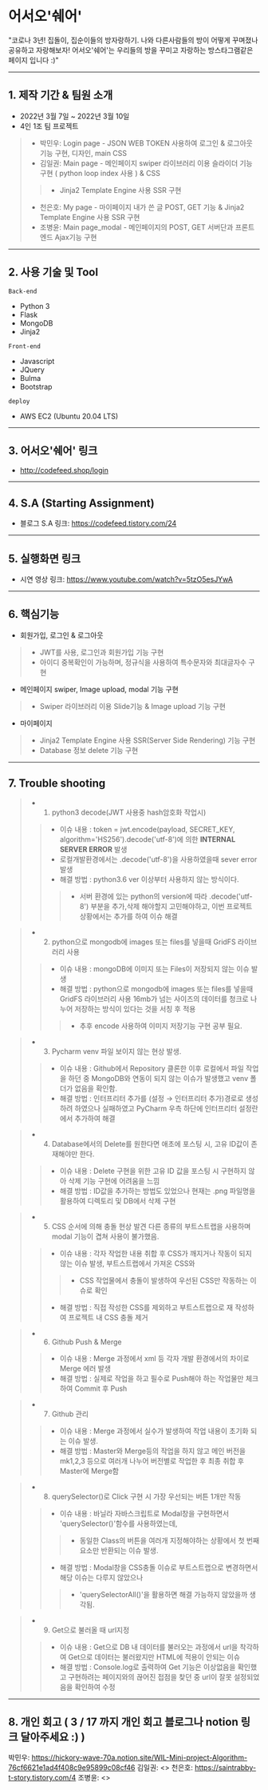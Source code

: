 # 어서오'쉐어'

"코로나 3년! 집돌이, 집순이들의 방자랑하기.
나와 다른사람들의 방이 어떻게 꾸며졌나 공유하고 자랑해보자!
어서오'쉐어'는 우리들의 방을 꾸미고 자랑하는 방스타그램같은 페이지 입니다 :)"

--------------


## 1. 제작 기간 & 팀원 소개

* 2022년 3월 7일 ~ 2022년 3월 10일
* 4인 1조 팀 프로젝트
>* 박민우: Login page - JSON WEB TOKEN 사용하여 로그인 & 로그아웃 기능 구현, 디자인, main CSS
>* 김일권: Main page - 메인페이지 swiper 라이브러리 이용 슬라이더 기능 구현 ( python loop index 사용 ) & CSS
>>* Jinja2 Template Engine 사용 SSR 구현
>* 천은호: My page - 마이페이지 내가 쓴 글 POST, GET 기능 & Jinja2 Template Engine 사용 SSR 구현
>* 조병윤: Main page_modal - 메인페이지의 POST, GET 서버단과 프론트엔드 Ajax기능 구현

--------------


## 2. 사용 기술 및 Tool

```
Back-end
```
* Python 3
* Flask
* MongoDB
* Jinja2

```
Front-end
```
* Javascript
* JQuery
* Bulma
* Bootstrap

```
deploy
```
* AWS EC2 (Ubuntu 20.04 LTS)

--------------


## 3. 어서오'쉐어' 링크

* <http://codefeed.shop/login>

--------------


## 4. S.A (Starting Assignment)

* 블로그 S.A 링크: <https://codefeed.tistory.com/24>

--------------


## 5. 실행화면 링크

* 시연 영상 링크: <https://www.youtube.com/watch?v=5tzO5esJYwA>

--------------


## 6. 핵심기능

* 회원가입, 로그인 & 로그아웃
>* JWT를 사용, 로그인과 회원가입 기능 구현
>* 아이디 중복확인이 가능하며, 정규식을 사용하여 특수문자와 최대글자수 구현

* 메인페이지 swiper, Image upload, modal 기능 구현
>* Swiper 라이브러리 이용 Slide기능 & Image upload 기능 구현

* 마이페이지
>* Jinja2 Template Engine 사용 SSR(Server Side Rendering) 기능 구현
>* Database 정보 delete 기능 구현

--------------


## 7. Trouble shooting

>* 1. python3 decode(JWT 사용중 hash암호화 작업시)
>>* 이슈 내용 : token = jwt.encode(payload, SECRET_KEY, algorithm='HS256').decode('utf-8')에 의한 **INTERNAL SERVER ERROR** 발생
>>* 로컬개발환경에서는 .decode('utf-8')을 사용하였을때 sever error 발생    
>>* 해결 방법 :  python3.6 ver 이상부터 사용하지 않는 방식이다. 
>>>* 서버 환경에 있는 python의 version에 따라 .decode('utf-8') 부분을 추가,삭제 해야할지 고민해야하고, 이번 프로젝트 상황에서는 추가를 하여 이슈 해결

>* 2. python으로 mongodb에 images 또는 files를 넣을때 GridFS 라이브러리 사용
>>* 이슈 내용 : mongoDB에 이미지 또는 Files이 저장되지 않는 이슈 발생
>>* 해결 방법 : python으로 mongodb에 images 또는 files를 넣을때 GridFS 라이브러리 사용 16mb가 넘는 사이즈의 데이터를 청크로 나누어 저장하는 방식이 있다는 것을 서칭 후 적용
>>>* 추후 encode 사용하여 이미지 저장기능 구현 공부 필요.

>* 3. Pycharm venv 파일 보이지 않는 현상 발생.
>>* 이슈 내용 : Github에서 Repository 클론한 이후 로컬에서 파일 작업을 하던 중 MongoDB와 연동이 되지 않는 이슈가 발생했고 venv 폴더가 없음을 확인함. 
>>* 해결 방법 : 인터프리터 추가를 (설정 → 인터프리터 추가)경로로 생성하려 하였으나 실패하였고 PyCharm 우측 하단에 인터프리터 설정란에서 추가하여 해결

>* 4. Database에서의 Delete를 원한다면 애초에 포스팅 시, 고유 ID값이 존재해야만 한다.
>>* 이슈 내용 : Delete 구현을 위한 고유 ID 값을 포스팅 시 구현하지 않아 삭제 기능 구현에 어려움을 느낌
>>* 해결 방법 : ID값을 추가하는 방법도 있었으나 현재는 .png 파일명을 활용하여 디렉토리 및 DB에서 삭제 구현

>* 5. CSS 순서에 의해 충돌 현상 발견 다른 종류의 부트스트랩을 사용하며 modal 기능이 겹쳐 사용이 불가했음.
>>* 이슈 내용 : 각자 작업한 내용 취합 후 CSS가 깨지거나 작동이 되지 않는 이슈 발생, 부트스트랩에서 가져온 CSS와 
>>>* CSS 작업물에서 충돌이 발생하여 우선된 CSS만 작동하는 이슈로 확인
>>* 해결 방법 : 직접 작성한 CSS를 제외하고 부트스트랩으로 재 작성하여 프로젝트 내 CSS 충돌 제거

>* 6. Github Push & Merge
>>* 이슈 내용 : Merge 과정에서 xml 등 각자 개발 환경에서의 차이로 Merge 에러 발생
>>* 해결 방법 : 실제로 작업을 하고 필수로 Push해야 하는 작업물만 체크하여 Commit 후 Push

>* 7. Github 관리
>>* 이슈 내용 : Merge 과정에서 실수가 발생하여 작업 내용이 초기화 되는 이슈 발생.
>>* 해결 방법 : Master와 Merge등의 작업을 하지 않고 메인 버전을 mk1,2,3 등으로 여러개 나누어 버전별로 작업한 후 최종 취합 후 Master에 Merge함

>* 8. querySelector()로 Click 구현 시 가장 우선되는 버튼 1개만 작동
>>* 이슈 내용 : 바닐라 자바스크립트로 Modal창을 구현하면서 'querySelector()'함수를 사용하였는데,
>>>* 동일한 Class의 버튼을 여러개 지정해야하는 상황에서 첫 번째 요소만 반환되는 이슈 발생.
>>* 해결 방법 : Modal창을 CSS충돌 이슈로 부트스트랩으로 변경하면서 해당 이슈는 다루지 않았으나
>>>* 'querySelectorAll()'을 활용하면 해결 가능하지 않았을까 생각됨.

>* 9. Get으로 불러올 때 url지정
>>* 이슈 내용 : Get으로 DB 내 데이터를 불러오는 과정에서 url을 착각하여 Get으로 데이터는 불러왔지만 HTML에 적용이 안되는 이슈
>>* 해결 방법 : Console.log로 출력하여 Get 기능은 이상없음을 확인했고 구현하려는 페이지와의 끊어진 접점을 찾던 중 url이 잘못 설정되었음을 확인하여 수정


--------------


## 8. 개인 회고 ( 3 / 17 까지 개인 회고 블로그나 notion 링크 달아주세요 :) )

박민우: <https://hickory-wave-70a.notion.site/WIL-Mini-project-Algorithm-76cf6621e1ad4f408c9e95899c08cf46>
김일권: <>
천은호: <https://saintrabby-t-story.tistory.com/4>
조병윤: <>
